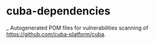# cuba-dependencies
_
Autogenerated POM files for vulnerabilities scanning of https://github.com/cuba-platform/cuba.
